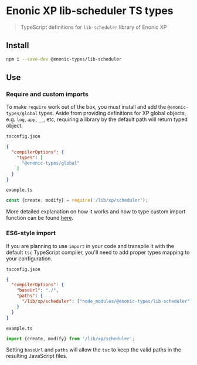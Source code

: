 # Enonic XP lib-scheduler TS types

> TypeScript definitions for `lib-scheduler` library of Enonic XP

## Install

```bash
npm i --save-dev @enonic-types/lib-scheduler
```

## Use

### Require and custom imports

To make `require` work out of the box, you must install and add the `@enonic-types/global` types. Aside from providing definitions for XP
global objects, e.g. `log`, `app`, `__`, etc, requiring a library by the default path will return typed object.

`tsconfig.json`

```json
{
  "compilerOptions": {
    "types": [
      "@enonic-types/global"
    ]
  }
}
```

`example.ts`

```ts
const {create, modify} = require('/lib/xp/scheduler');
```

More detailed explanation on how it works and how to type custom import function can be
found [here](https://developer.enonic.com/docs/xp/stable/api).

### ES6-style import

If you are planning to use `import` in your code and transpile it with the default `tsc` TypeScript compiler, you'll need to add proper
types mapping to your configuration.

`tsconfig.json`

```json
{
  "compilerOptions": {
    "baseUrl": "./",
    "paths": {
      "/lib/xp/scheduler": ["node_modules/@enonic-types/lib-scheduler"]
    }
  }
}
```

`example.ts`

```ts
import {create, modify} from '/lib/xp/scheduler';
```

Setting `baseUrl` and `paths` will allow the `tsc` to keep the valid paths in the resulting JavaScript files.
